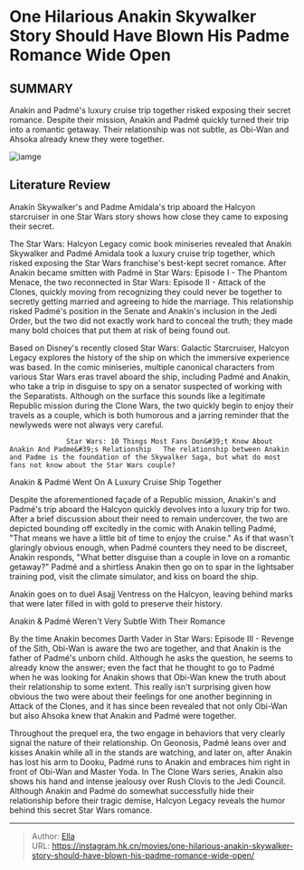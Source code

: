 # One Hilarious Anakin Skywalker Story Should Have Blown His Padme Romance Wide Open


## SUMMARY 



  Anakin and Padmé&#39;s luxury cruise trip together risked exposing their secret romance.   Despite their mission, Anakin and Padmé quickly turned their trip into a romantic getaway.   Their relationship was not subtle, as Obi-Wan and Ahsoka already knew they were together.  

![iamge](https://static1.srcdn.com/wordpress/wp-content/uploads/2022/10/Anakin-Padme-Love.jpg)

## Literature Review

Anakin Skywalker&#39;s and Padme Amidala&#39;s trip aboard the Halcyon starcruiser in one Star Wars story shows how close they came to exposing their secret.




The Star Wars: Halcyon Legacy comic book miniseries revealed that Anakin Skywalker and Padmé Amidala took a luxury cruise trip together, which risked exposing the Star Wars franchise&#39;s best-kept secret romance. After Anakin became smitten with Padmé in Star Wars: Episode I - The Phantom Menace, the two reconnected in Star Wars: Episode II - Attack of the Clones, quickly moving from recognizing they could never be together to secretly getting married and agreeing to hide the marriage. This relationship risked Padmé&#39;s position in the Senate and Anakin&#39;s inclusion in the Jedi Order, but the two did not exactly work hard to conceal the truth; they made many bold choices that put them at risk of being found out.




Based on Disney&#39;s recently closed Star Wars: Galactic Starcruiser, Halcyon Legacy explores the history of the ship on which the immersive experience was based. In the comic miniseries, multiple canonical characters from various Star Wars eras travel aboard the ship, including Padmé and Anakin, who take a trip in disguise to spy on a senator suspected of working with the Separatists. Although on the surface this sounds like a legitimate Republic mission during the Clone Wars, the two quickly begin to enjoy their travels as a couple, which is both humorous and a jarring reminder that the newlyweds were not always very careful.

                  Star Wars: 10 Things Most Fans Don&#39;t Know About Anakin And Padme&#39;s Relationship   The relationship between Anakin and Padme is the foundation of the Skywalker Saga, but what do most fans not know about the Star Wars couple?   


 Anakin &amp; Padmé Went On A Luxury Cruise Ship Together 
          




Despite the aforementioned façade of a Republic mission, Anakin&#39;s and Padmé&#39;s trip aboard the Halcyon quickly devolves into a luxury trip for two. After a brief discussion about their need to remain undercover, the two are depicted bounding off excitedly in the comic with Anakin telling Padmé, &#34;That means we have a little bit of time to enjoy the cruise.&#34; As if that wasn&#39;t glaringly obvious enough, when Padmé counters they need to be discreet, Anakin responds, &#34;What better disguise than a couple in love on a romantic getaway?&#34; Padmé and a shirtless Anakin then go on to spar in the lightsaber training pod, visit the climate simulator, and kiss on board the ship.



Anakin goes on to duel Asajj Ventress on the Halcyon, leaving behind marks that were later filled in with gold to preserve their history.






 Anakin &amp; Padmé Weren&#39;t Very Subtle With Their Romance 
          




By the time Anakin becomes Darth Vader in Star Wars: Episode III - Revenge of the Sith, Obi-Wan is aware the two are together, and that Anakin is the father of Padmé&#39;s unborn child. Although he asks the question, he seems to already know the answer; even the fact that he thought to go to Padmé when he was looking for Anakin shows that Obi-Wan knew the truth about their relationship to some extent. This really isn&#39;t surprising given how obvious the two were about their feelings for one another beginning in Attack of the Clones, and it has since been revealed that not only Obi-Wan but also Ahsoka knew that Anakin and Padmé were together.

Throughout the prequel era, the two engage in behaviors that very clearly signal the nature of their relationship. On Geonosis, Padmé leans over and kisses Anakin while all in the stands are watching, and later on, after Anakin has lost his arm to Dooku, Padmé runs to Anakin and embraces him right in front of Obi-Wan and Master Yoda. In The Clone Wars series, Anakin also shows his hand and intense jealousy over Rush Clovis to the Jedi Council. Although Anakin and Padmé do somewhat successfully hide their relationship before their tragic demise, Halcyon Legacy reveals the humor behind this secret Star Wars romance.





 


---

> Author: [Ella](https://instagram.hk.cn/)  
> URL: https://instagram.hk.cn/movies/one-hilarious-anakin-skywalker-story-should-have-blown-his-padme-romance-wide-open/  

